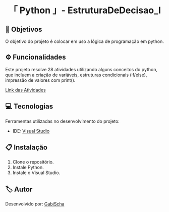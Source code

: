<h1 align="center">「 Python 」- EstruturaDeDecisao_Ⅰ</h1>




<h2 id=objective>📌 Objetivos</h2>

O objetivo do projeto é colocar em uso a lógica de programação em python.

<h2 id=features>⚙️ Funcionalidades </h2>

Este projeto resolve 28 atividades utilizando alguns conceitos do python, que incluem a criação de variáveis, estruturas condicionais (if/else), impressão de valores com print().

<a href="https://wiki.python.org.br/EstruturaDeDecisao">Link das Atividades</a>

<h2 id=technology>💻 Tecnologias</h2>

Ferramentas utilizadas no desenvolvimento do projeto:

- IDE: <a href="https://visualstudio.microsoft.com/downloads/">Visual Studio</a>

<h2 id=installation>📋 Instalação</h2>

1. Clone o repositório.
2. Instale Python.
3. Instale o  Visual Studio.


<h2 id=author>🏷️ Autor</h2>

Desenvolvido por: <a href="https://www.linkedin.com/in/gabrielaschaper/" target="_blank">GabiScha</a>



